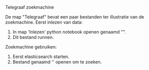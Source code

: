 Telegraaf zoekmachine

De map "Telegraaf" bevat een paar bestanden ter illustratie van de zoekmachine.
Eerst inlezen van data:
1. In map 'Inlezen' python notebook openen genaamd "".
2. Dit bestand runnen.

Zoekmachine gebruiken:
1. Eerst elasticsearch starten.
2. Bestand genaamd '' openen om te zoeken.

